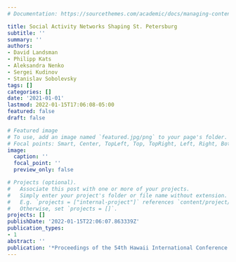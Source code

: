 ```yaml
---
# Documentation: https://sourcethemes.com/academic/docs/managing-content/

title: Social Activity Networks Shaping St. Petersburg
subtitle: ''
summary: ''
authors:
- David Landsman
- Philipp Kats
- Aleksandra Nenko
- Sergei Kudinov
- Stanislav Sobolevsky
tags: []
categories: []
date: '2021-01-01'
lastmod: 2022-01-15T17:06:08-05:00
featured: false
draft: false

# Featured image
# To use, add an image named `featured.jpg/png` to your page's folder.
# Focal points: Smart, Center, TopLeft, Top, TopRight, Left, Right, BottomLeft, Bottom, BottomRight.
image:
  caption: ''
  focal_point: ''
  preview_only: false

# Projects (optional).
#   Associate this post with one or more of your projects.
#   Simply enter your project's folder or file name without extension.
#   E.g. `projects = ["internal-project"]` references `content/project/deep-learning/index.md`.
#   Otherwise, set `projects = []`.
projects: []
publishDate: '2022-01-15T22:06:07.863339Z'
publication_types:
- 1
abstract: ''
publication: '*Proceedings of the 54th Hawaii International Conference on System Sciences*'
---
```

